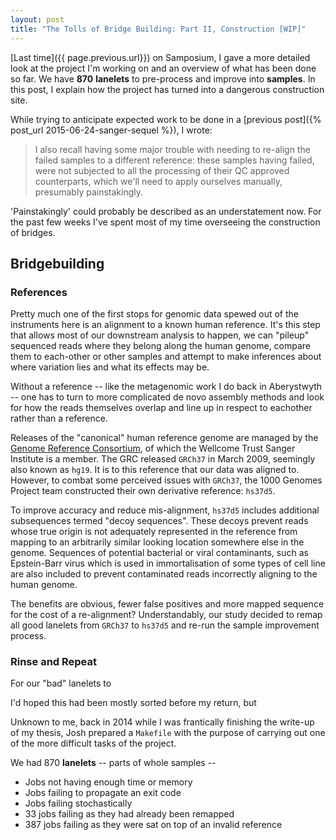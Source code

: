 ```yaml
---
layout: post
title: "The Tolls of Bridge Building: Part II, Construction [WIP]"
---
```


[Last time]({{ page.previous.url}}) on Samposium, I gave a more detailed look at the project I'm working
on and an overview of what has been done so far. We have **870** **lanelets** to pre-process and improve
into **samples**. In this post, I explain how the project has turned into a dangerous construction site.

While trying to anticipate expected work to be done in a [previous post]({% post_url 2015-06-24-sanger-sequel %}), I wrote:
> I also recall having some major trouble with needing to re-align the failed samples to a different reference: these
samples having failed, were not subjected to all the processing of their QC approved counterparts, which we'll need
to apply ourselves manually, presumably painstakingly.

'Painstakingly' could probably be described as an understatement now. For the past few weeks I've spent
most of my time overseeing the construction of bridges.

## Bridgebuilding
### References
Pretty much one of the first stops for genomic data spewed out of the instruments here is an alignment
to a known human reference. It's this step that allows most of our downstream analysis to happen, we
can "pileup" sequenced reads where they belong along the human genome, compare them to each-other
or other samples and attempt to make inferences about where variation lies and what its effects may be.

Without a reference -- like the metagenomic work I do back in Aberystwyth -- one has to turn to more
complicated de novo assembly methods and look for how the reads themselves overlap and line up in
respect to eachother rather than a reference.

Releases of the "canonical" human reference genome are managed by the
[Genome Reference Consortium](http://www.ncbi.nlm.nih.gov/projects/genome/assembly/grc/), of which
the Wellcome Trust Sanger Institute is a member. The GRC released `GRCh37` in March 2009, seemingly
also known as `hg19`. It is to this reference that our data was aligned to. However, to combat some
perceived issues with `GRCh37`, the 1000 Genomes Project team constructed their own derivative reference:
`hs37d5`.

To improve accuracy and reduce mis-alignment, `hs37d5` includes additional subsequences termed "decoy
sequences". These decoys prevent reads whose true origin is not adequately represented in the reference
from mapping to an arbitrarily similar looking location somewhere else in the genome. Sequences
of potential bacterial or viral contaminants, such as Epstein-Barr virus which is used in immortalisation
of some types of cell line are also included to prevent contaminated reads incorrectly aligning to the
human genome.

The benefits are obvious, fewer false positives and more mapped sequence for the cost of a re-alignment?
Understandably, our study decided to remap all good lanelets from `GRCh37` to `hs37d5` and re-run the
sample improvement process.

### Rinse and Repeat
For our "bad" lanelets to

I'd hoped this had been mostly sorted before my return, but 

Unknown to me, back in 2014 while I was frantically finishing the write-up of my thesis, Josh prepared
a `Makefile` with the purpose of carrying out one of the more difficult tasks of the project. 

We had 870
**lanelets** -- parts of whole samples -- 


* Jobs not having enough time or memory
* Jobs failing to propagate an exit code
* Jobs failing stochastically
* 33 jobs failing as they had already been remapped
* 387 jobs failing as they were sat on top of an invalid reference
